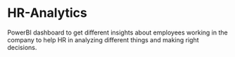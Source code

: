 # HR-Analytics
PowerBI dashboard to get different insights about employees working in the company to help HR in analyzing different things and making right decisions.
